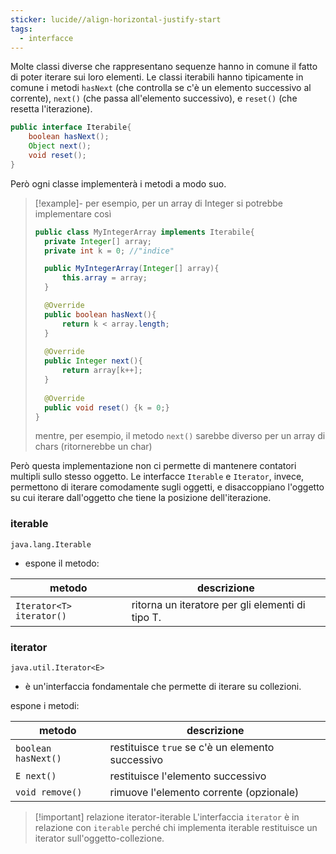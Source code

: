 ```yaml
---
sticker: lucide//align-horizontal-justify-start
tags:
  - interfacce
---
```

Molte classi diverse che rappresentano sequenze hanno in comune il fatto di poter iterare sui loro elementi.
Le classi iterabili hanno tipicamente in comune i metodi `hasNext` (che controlla se c'è un elemento successivo al corrente), `next()` (che passa all'elemento successivo), e `reset()` (che resetta l'iterazione).
```java
public interface Iterabile{
	boolean hasNext();
	Object next();
	void reset();
}
```

Però ogni classe implementerà i metodi a modo suo.

> [!example]-
> per esempio, per un array di Integer si potrebbe implementare così
> ```java
> public class MyIntegerArray implements Iterabile{
> 	private Integer[] array;
> 	private int k = 0; //"indice"
> 
> 	public MyIntegerArray(Integer[] array){
> 		this.array = array;
> 	}
> 
> 	@Override
> 	public boolean hasNext(){
> 		return k < array.length;
> 	}
> 	
> 	@Override
> 	public Integer next(){
> 		return array[k++];
> 	}
> 	
> 	@Override
> 	public void reset() {k = 0;}
> }
> ```
> mentre, per esempio, il metodo `next()` sarebbe diverso per un array di chars (ritornerebbe un char)


Però questa implementazione non ci permette di mantenere contatori multipli sullo stesso oggetto.
Le interfacce `Iterable` e `Iterator`, invece, permettono di iterare comodamente sugli oggetti, e disaccoppiano l'oggetto su cui iterare dall'oggetto che tiene la posizione dell'iterazione.

### iterable
`java.lang.Iterable`
- espone il metodo:

| metodo                   | descrizione                                      |
| ------------------------ | ------------------------------------------------ |
| `Iterator<T> iterator()` | ritorna un iteratore per gli elementi di tipo T. |

### iterator
`java.util.Iterator<E>`
- è un'interfaccia fondamentale che permette di iterare su collezioni.

espone i metodi:

| metodo              | descrizione                                      |
| ------------------- | ------------------------------------------------ |
| `boolean hasNext()` | restituisce `true` se c'è un elemento successivo |
| `E next()`          | restituisce l'elemento successivo                |
| `void remove()`     | rimuove l'elemento corrente (opzionale)          |
>[!important] relazione iterator-iterable
>L'interfaccia `iterator` è in relazione con `iterable` perché chi implementa iterable restituisce un iterator sull'oggetto-collezione.

